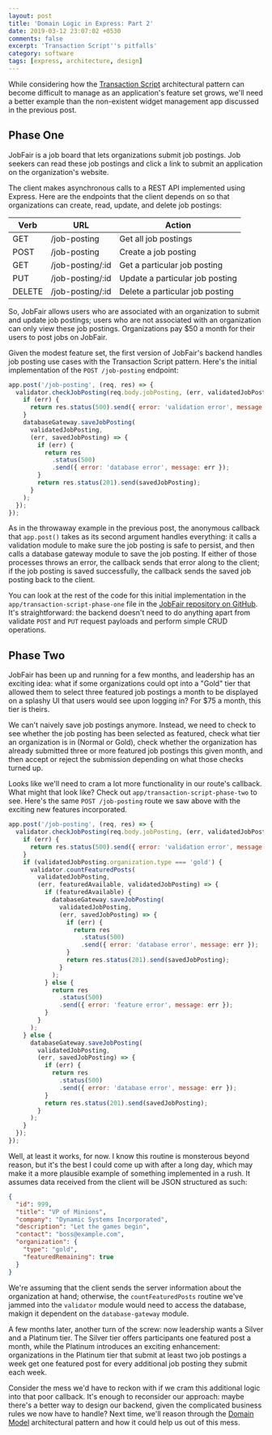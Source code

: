 ```yaml
---
layout: post
title: 'Domain Logic in Express: Part 2'
date: 2019-03-12 23:07:02 +0530
comments: false
excerpt: 'Transaction Script''s pitfalls'
category: software
tags: [express, architecture, design]
---
```


While considering how the [Transaction Script](https://martinfowler.com/eaaCatalog/transactionScript.html)
architectural pattern can become difficult to manage as an application's feature set grows,
we'll need a better example than the non-existent widget management app discussed in the previous post.

## Phase One

JobFair is a job board that lets organizations submit job postings.
Job seekers can read these job postings and click a link to submit an
application on the organization's website.

The client makes asynchronous calls to a REST API
implemented using Express. Here are the endpoints that the client
depends on so that organizations can create, read, update, and
delete job postings:

| Verb   | URL              | Action                          |
| ------ | ---------------- | ------------------------------- |
| GET    | /job-posting     | Get all job postings            |
| POST   | /job-posting     | Create a job posting            |
| GET    | /job-posting/:id | Get a particular job posting    |
| PUT    | /job-posting/:id | Update a particular job posting |
| DELETE | /job-posting/:id | Delete a particular job posting |

So, JobFair allows users who are associated with an organization
to submit and update job postings; users who are not associated with
an organization can only view these job postings. Organizations pay
$50 a month for their users to post jobs on JobFair.

Given the modest feature set, the first version of JobFair's backend
handles job posting use cases with the Transaction Script pattern.
Here's the initial implementation of the `POST /job-posting` endpoint:

```javascript
app.post('/job-posting', (req, res) => {
  validator.checkJobPosting(req.body.jobPosting, (err, validatedJobPosting) => {
    if (err) {
      return res.status(500).send({ error: 'validation error', message: err });
    }
    databaseGateway.saveJobPosting(
      validatedJobPosting,
      (err, savedJobPosting) => {
        if (err) {
          return res
            .status(500)
            .send({ error: 'database error', message: err });
        }
        return res.status(201).send(savedJobPosting);
      }
    );
  });
});
```

As in the throwaway example in the previous post, the anonymous callback that
`app.post()` takes as its second argument handles everything: it calls a
validation module to make sure the job posting is safe to persist, and then
calls a database gateway module to save the job posting. If either of those
processes throws an error, the callback sends that error along to the client;
if the job posting is saved successfully, the callback sends the saved
job posting back to the client.

You can look at the rest of the code for this initial implementation in the
`app/transaction-script-phase-one` file in the
[JobFair repository on GitHub](https://github.com/akuny/express-domain-logic).
It's straightforward: the backend doesn't need to do anything apart from
validate `POST` and `PUT` request payloads and perform simple CRUD operations.

## Phase Two

JobFair has been up and running for a few months, and leadership has
an exciting idea: what if some organizations could opt into a "Gold"
tier that allowed them to select three featured job postings a month to be
displayed on a splashy UI that users would see upon logging in? For
$75 a month, this tier is theirs.

We can't naively save job postings anymore. Instead, we need to
check to see whether the job posting has been selected as featured,
check what tier an organization is in (Normal or Gold),
check whether the organization has already submitted three or more
featured job postings this given month, and then accept or reject
the submission depending on what those checks turned up.

Looks like we'll need to cram a lot more functionality in our
route's callback. What might that look like? Check out
`app/transaction-script-phase-two` to see. Here's the same
`POST /job-posting` route we saw above with the exciting new
features incorporated.

```javascript
app.post('/job-posting', (req, res) => {
  validator.checkJobPosting(req.body.jobPosting, (err, validatedJobPosting) => {
    if (err) {
      return res.status(500).send({ error: 'validation error', message: err });
    }
    if (validatedJobPosting.organization.type === 'gold') {
      validator.countFeaturedPosts(
        validatedJobPosting,
        (err, featuredAvailable, validatedJobPosting) => {
          if (featuredAvailable) {
            databaseGateway.saveJobPosting(
              validatedJobPosting,
              (err, savedJobPosting) => {
                if (err) {
                  return res
                    .status(500)
                    .send({ error: 'database error', message: err });
                }
                return res.status(201).send(savedJobPosting);
              }
            );
          } else {
            return res
              .status(500)
              .send({ error: 'feature error', message: err });
          }
        }
      );
    } else {
      databaseGateway.saveJobPosting(
        validatedJobPosting,
        (err, savedJobPosting) => {
          if (err) {
            return res
              .status(500)
              .send({ error: 'database error', message: err });
          }
          return res.status(201).send(savedJobPosting);
        }
      );
    }
  });
});
```

Well, at least it works, for now. I know this routine is monsterous beyond
reason, but it's the best I could come up with after a long day, which may
make it a more plausible example of something implemented in a rush. It assumes
data received from the client will be JSON structured as such:

```json
{
  "id": 999,
  "title": "VP of Minions",
  "company": "Dynamic Systems Incorporated",
  "description": "Let the games begin",
  "contact": "boss@example.com",
  "organization": {
    "type": "gold",
    "featuredRemaining": true
  }
}
```

We're assuming that the client sends the server information about the organization
at hand; otherwise, the `countFeaturedPosts` routine we've jammed into the
`validator` module would need to access the database, makign it dependent on
the `database-gateway` module.

A few months later, another turn of the screw: now leadership wants a Silver
and a Platinum tier. The Silver tier offers participants one featured post a
month, while the Platinum introduces an exciting enhancement: organizations
in the Platinum tier that submit at least two job postings a week get one
featured post for every additional job posting they submit each week.

Consider the mess we'd have to reckon with if we
cram this additional logic into that poor callback. It's enough to reconsider
our approach: maybe there's a better way to design our backend, given the
complicated business rules we now have to handle? Next time, we'll reason
through the [Domain Model](https://martinfowler.com/eaaCatalog/domainModel.html)
architectural pattern and how it could help us out of this mess.